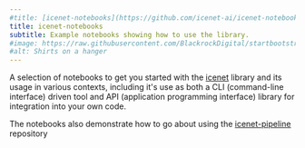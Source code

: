```yaml
---
#title: [icenet-notebooks](https://github.com/icenet-ai/icenet-notebooks)
title: icenet-notebooks
subtitle: Example notebooks showing how to use the library.
#image: https://raw.githubusercontent.com/BlackrockDigital/startbootstrap-agency/master/src/assets/img/portfolio/01-full.jpg
#alt: Shirts on a hanger
---
```


A selection of notebooks to get you started with the [icenet](https://github.com/icenet-ai/icenet) library and its usage in various contexts, including it's use as both a CLI (command-line interface) driven tool and API (application programming interface) library for integration into your own code.

The notebooks also demonstrate how to go about using the [icenet-pipeline](https://github.com/icenet-ai/icenet-notebooks) repository

<!--{:.list-inline}

- Date: January 2017
- Client: Explore
- Category: Graphic Design
-->
